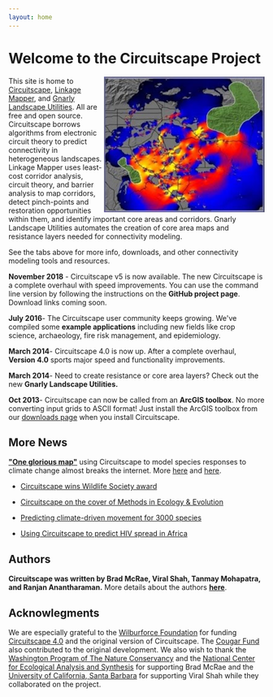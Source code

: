 ```yaml
---
layout: home
---
```

# **Welcome to the Circuitscape Project**

<img style="float: right; height: 267px; width: 400px pad: 2px" src="img/sa_sb2.jpg">

This site is home to [Circuitscape](/), [Linkage Mapper](http://www.circuitscape.org/linkagemapper), and [Gnarly Landscape Utilities](http://www.circuitscape.org/gnarly-landscape-utilities). All are free and open source. Circuitscape borrows algorithms from electronic circuit theory to predict connectivity in heterogeneous landscapes. Linkage Mapper uses least-cost corridor analysis, circuit theory, and barrier analysis to map corridors, detect pinch-points and restoration opportunities within them, and identify important core areas and corridors. Gnarly Landscape Utilities automates the creation of core area maps and resistance layers needed for connectivity modeling.

See the tabs above for more info, downloads, and other connectivity modeling tools and resources.

**November 2018** - Circuitscape v5 is now available.  The new Circuitscape is a complete overhaul with speed improvements. You can use the command line version by following the instructions on the **GitHub project page**. Download links coming soon.

**July 2016**- The Circuitscape user community keeps growing.  We've compiled some **example applications** including new fields like crop science, archaeology, fire risk management, and epidemiology.

**March 2014**- Circuitscape 4.0 is now up. After a complete overhaul, **Version 4.0** sports major speed and functionality improvements.

**March 2014**- Need to create resistance or core area layers? Check out the new **Gnarly Landscape Utilities.**

**Oct 2013**- Circuitscape can now be called from an **ArcGIS toolbox**. No more converting input grids to ASCII format! Just install the ArcGIS toolbox from our [downloads page](http://www.circuitscape.org/downloads) when you install Circuitscape.

## More News

[**"One glorious map"**](http://www.climatecentral.org/news/map-animal-migration-climate-change-20646) using Circuitscape to model species responses to climate change almost breaks the internet. More [here](http://blog.nature.org/science/2016/08/19/migration-in-motion-visualizing-species-movements-due-to-climate-change/) and [here](http://www.smithsonianmag.com/smart-news/mesmerizing-animation-shows-where-animals-going-survive-climate-change-180960253/).

* [Circuitscape wins Wildlife Society award](http://www.circuitscape.org/circuitscape-wins-wildlife-society-award)

* [Circuitscape on the cover of Methods in Ecology & Evolutio](http://www.circuitscape.org/circuitscape-on-the-cover-of-methods-in-ecology-evolution)[n](http://www.circuitscape.org/circuitscape-on-the-cover-of-methods-in-ecology-evolution)

* [Predicting climate-driven movement for 3000 species](http://www.conservationcorridor.org/2013/07/predicting-how-climate-change-will-shift-animal-movement-routes/)

* [Using Circuitscape to predict HIV spread in Africa](http://www.academia.edu/4707367/Spatial_accessibility_and_the_spread_of_HIV-1_subtypes_and_recombinants)

## Authors 

**Circuitscape was written by Brad McRae, Viral Shah, Tanmay Mohapatra, and Ranjan Anantharaman.**  More details about the authors [**here**](/about-the-authors.md).

## Acknowlegments

We are especially grateful to the [Wilburforce Foundation](http://www.wilburforce.org/) for funding [Circuitscape 4.0](http://www.circuitscape.org/downloads) and the original version of Circuitscape.  The [Cougar Fund](http://www.cougarfund.org/) also contributed to the original development. We also wish to thank the [Washington Program of The Nature Conservancy](http://waconservation.org/) and the [National Center for Ecological Analysis and Synthesis](http://www.nceas.ucsb.edu/) for supporting Brad McRae and the [University of California, Santa Barbara](http://www.ucsb.edu/) for supporting Viral Shah while they collaborated on the project.
